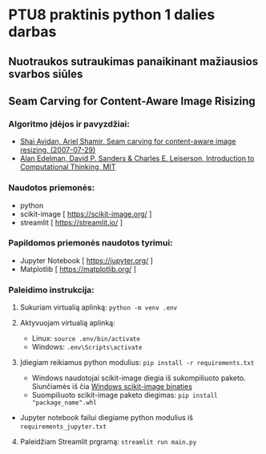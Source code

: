 # PTU8 praktinis python 1 dalies darbas

## Nuotraukos sutraukimas panaikinant mažiausios svarbos siūles
## Seam Carving for Content-Aware Image Risizing 

### Algoritmo įdėjos ir pavyzdžiai:
- [Shai Avidan, Ariel Shamir, Seam carving for content-aware image resizing, (2007-07-29)](https://dl.acm.org/doi/10.1145/1275808.1276390)
- [Alan Edelman, David P. Sanders & Charles E. Leiserson, Introduction to Computational Thinking, MIT](https://computationalthinking.mit.edu/Fall22/images_abstractions/seamcarving/)


### Naudotos priemonės:
- python
- scikit-image [ https://scikit-image.org/ ]
- streamlit [ https://streamlit.io/ ]

### Papildomos priemonės naudotos tyrimui:
- Jupyter Notebook [ https://jupyter.org/ ]
- Matplotlib [ https://matplotlib.org/ ]

### Paleidimo instrukcija:
1. Sukuriam virtualią aplinką: ```python -m venv .env```
2. Aktyvuojam virtualią aplinką:
    - Linux: ```source .env/bin/activate```
    - Windows: ```.env\Scripts\activate```

3. Įdiegiam reikiamus python modulius: ```pip install -r requirements.txt```
    - Windows naudotojai scikit-image diegia iš sukompiliuoto paketo. Siunčiamės iš čia [Windows scikit-image binaties](https://www.lfd.uci.edu/~gohlke/pythonlibs/#scikit-image)
    - Suompiliuoto scikit-image paketo diegimas: ```pip install "package_name".whl```

- Jupyter notebook failui diegiame python modulius iš ```requirements_jupyter.txt```

4. Paleidžiam Streamlit prgramą: ```streamlit run main.py```



